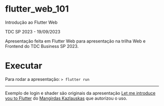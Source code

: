 # flutter_web_101

Introdução ao Flutter Web

TDC SP 2023 - 19/09/2023

Apresentação feita em Flutter Web para apresentação na trilha Web e Frontend do TDC Business SP 2023.

# Executar

Para rodar a apresentação:
`> flutter run`

---

Exemplo de login e shader são originais da apresentação [Let me introduce you to Flutter](https://github.com/mkobuolys/introduction-to-flutter) do [Mangirdas Kazlauskas](https://twitter.com/mkobuolys) que autorizou o uso.
